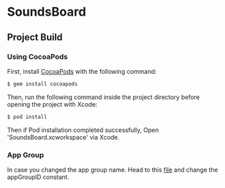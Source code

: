 # SoundsBoard

## Project Build

### Using CocoaPods

First, install [CocoaPods](http://cocoapods.org) with the following command:

```bash
$ gem install cocoapods
```

Then, run the following command inside the project directory before opening the project with Xcode:

```bash
$ pod install
```

Then if Pod installation completed successfully, Open 'SoundsBoard.xcworkspace' via Xcode.

### App Group

In case you changed the app group name. Head to this [file](https://github.com/ghanem-mhd/SoundsBoardApp/blob/master/SBKit/utilities/Constants.swift) and change the appGroupID constant.
